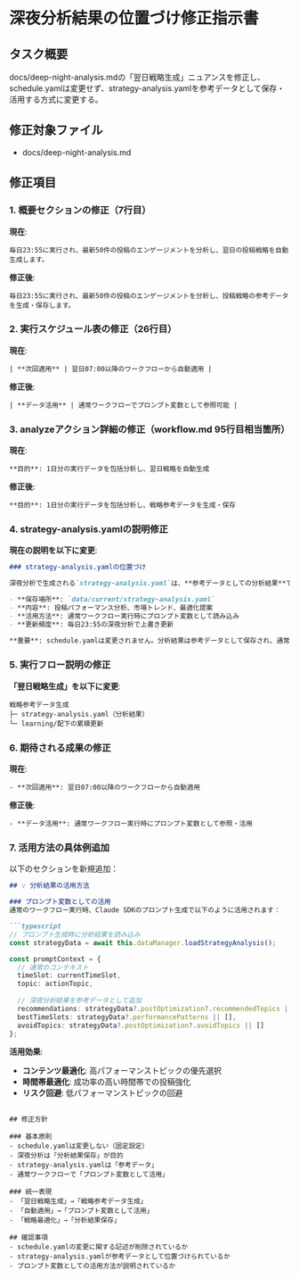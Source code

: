 # 深夜分析結果の位置づけ修正指示書

## タスク概要
docs/deep-night-analysis.mdの「翌日戦略生成」ニュアンスを修正し、schedule.yamlは変更せず、strategy-analysis.yamlを参考データとして保存・活用する方式に変更する。

## 修正対象ファイル
- docs/deep-night-analysis.md

## 修正項目

### 1. 概要セクションの修正（7行目）
**現在**:
```
毎日23:55に実行され、最新50件の投稿のエンゲージメントを分析し、翌日の投稿戦略を自動生成します。
```
**修正後**:
```
毎日23:55に実行され、最新50件の投稿のエンゲージメントを分析し、投稿戦略の参考データを生成・保存します。
```

### 2. 実行スケジュール表の修正（26行目）
**現在**:
```
| **次回適用** | 翌日07:00以降のワークフローから自動適用 |
```
**修正後**:
```
| **データ活用** | 通常ワークフローでプロンプト変数として参照可能 |
```

### 3. analyzeアクション詳細の修正（workflow.md 95行目相当箇所）
**現在**:
```
**目的**: 1日分の実行データを包括分析し、翌日戦略を自動生成
```
**修正後**:
```
**目的**: 1日分の実行データを包括分析し、戦略参考データを生成・保存
```

### 4. strategy-analysis.yamlの説明修正
**現在の説明を以下に変更**:
```markdown
### strategy-analysis.yamlの位置づけ

深夜分析で生成される`strategy-analysis.yaml`は、**参考データとしての分析結果**です：

- **保存場所**: `data/current/strategy-analysis.yaml`
- **内容**: 投稿パフォーマンス分析、市場トレンド、最適化提案
- **活用方法**: 通常ワークフロー実行時にプロンプト変数として読み込み
- **更新頻度**: 毎日23:55の深夜分析で上書き更新

**重要**: schedule.yamlは変更されません。分析結果は参考データとして保存され、通常のワークフロー実行時にClaude SDKのプロンプト生成で活用されます。
```

### 5. 実行フロー説明の修正
**「翌日戦略生成」を以下に変更**:
```
戦略参考データ生成
├─ strategy-analysis.yaml（分析結果）
└─ learning/配下の累積更新
```

### 6. 期待される成果の修正
**現在**:
```
- **次回適用**: 翌日07:00以降のワークフローから自動適用
```
**修正後**:
```
- **データ活用**: 通常ワークフロー実行時にプロンプト変数として参照・活用
```

### 7. 活用方法の具体例追加
以下のセクションを新規追加：
```markdown
## 💡 分析結果の活用方法

### プロンプト変数としての活用
通常のワークフロー実行時、Claude SDKのプロンプト生成で以下のように活用されます：

```typescript
// プロンプト生成時に分析結果を読み込み
const strategyData = await this.dataManager.loadStrategyAnalysis();

const promptContext = {
  // 通常のコンテキスト
  timeSlot: currentTimeSlot,
  topic: actionTopic,
  
  // 深夜分析結果を参考データとして追加
  recommendations: strategyData?.postOptimization?.recommendedTopics || [],
  bestTimeSlots: strategyData?.performancePatterns || [],
  avoidTopics: strategyData?.postOptimization?.avoidTopics || []
};
```

**活用効果**:
- **コンテンツ最適化**: 高パフォーマンストピックの優先選択
- **時間帯最適化**: 成功率の高い時間帯での投稿強化
- **リスク回避**: 低パフォーマンストピックの回避
```

## 修正方針

### 基本原則
- schedule.yamlは変更しない（固定設定）
- 深夜分析は「分析結果保存」が目的
- strategy-analysis.yamlは「参考データ」
- 通常ワークフローで「プロンプト変数として活用」

### 統一表現
- 「翌日戦略生成」→「戦略参考データ生成」
- 「自動適用」→「プロンプト変数として活用」
- 「戦略最適化」→「分析結果保存」

## 確認事項
- schedule.yamlの変更に関する記述が削除されているか
- strategy-analysis.yamlが参考データとして位置づけられているか
- プロンプト変数としての活用方法が説明されているか